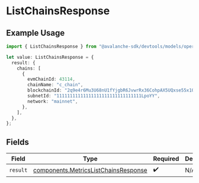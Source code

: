 # ListChainsResponse

## Example Usage

```typescript
import { ListChainsResponse } from "@avalanche-sdk/devtools/models/operations";

let value: ListChainsResponse = {
  result: {
    chains: [
      {
        evmChainId: 43114,
        chainName: "c_chain",
        blockchainId: "2q9e4r6Mu3U68nU1fYjgbR6JvwrRx36CohpAX5UQxse55x1Q5",
        subnetId: "11111111111111111111111111111111LpoYY",
        network: "mainnet",
      },
    ],
  },
};
```

## Fields

| Field                                                                                        | Type                                                                                         | Required                                                                                     | Description                                                                                  |
| -------------------------------------------------------------------------------------------- | -------------------------------------------------------------------------------------------- | -------------------------------------------------------------------------------------------- | -------------------------------------------------------------------------------------------- |
| `result`                                                                                     | [components.MetricsListChainsResponse](../../models/components/metricslistchainsresponse.md) | :heavy_check_mark:                                                                           | N/A                                                                                          |